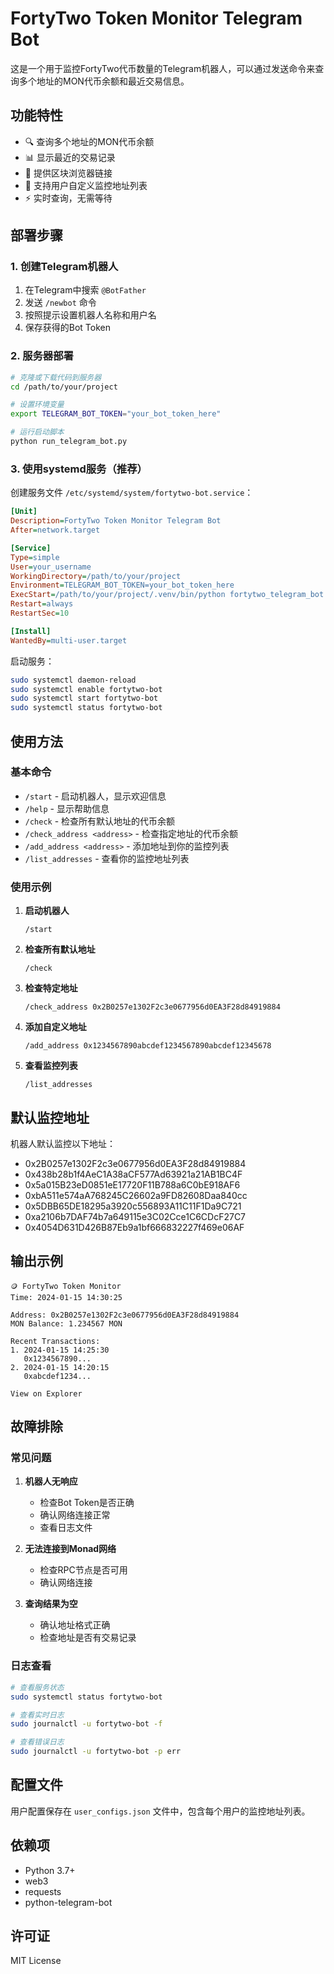 # FortyTwo Token Monitor Telegram Bot

这是一个用于监控FortyTwo代币数量的Telegram机器人，可以通过发送命令来查询多个地址的MON代币余额和最近交易信息。

## 功能特性

- 🔍 查询多个地址的MON代币余额
- 📊 显示最近的交易记录
- 🔗 提供区块浏览器链接
- 👤 支持用户自定义监控地址列表
- ⚡ 实时查询，无需等待

## 部署步骤

### 1. 创建Telegram机器人

1. 在Telegram中搜索 `@BotFather`
2. 发送 `/newbot` 命令
3. 按照提示设置机器人名称和用户名
4. 保存获得的Bot Token

### 2. 服务器部署

```bash
# 克隆或下载代码到服务器
cd /path/to/your/project

# 设置环境变量
export TELEGRAM_BOT_TOKEN="your_bot_token_here"

# 运行启动脚本
python run_telegram_bot.py
```

### 3. 使用systemd服务（推荐）

创建服务文件 `/etc/systemd/system/fortytwo-bot.service`：

```ini
[Unit]
Description=FortyTwo Token Monitor Telegram Bot
After=network.target

[Service]
Type=simple
User=your_username
WorkingDirectory=/path/to/your/project
Environment=TELEGRAM_BOT_TOKEN=your_bot_token_here
ExecStart=/path/to/your/project/.venv/bin/python fortytwo_telegram_bot.py
Restart=always
RestartSec=10

[Install]
WantedBy=multi-user.target
```

启动服务：

```bash
sudo systemctl daemon-reload
sudo systemctl enable fortytwo-bot
sudo systemctl start fortytwo-bot
sudo systemctl status fortytwo-bot
```

## 使用方法

### 基本命令

- `/start` - 启动机器人，显示欢迎信息
- `/help` - 显示帮助信息
- `/check` - 检查所有默认地址的代币余额
- `/check_address <address>` - 检查指定地址的代币余额
- `/add_address <address>` - 添加地址到你的监控列表
- `/list_addresses` - 查看你的监控地址列表

### 使用示例

1. **启动机器人**
   ```
   /start
   ```

2. **检查所有默认地址**
   ```
   /check
   ```

3. **检查特定地址**
   ```
   /check_address 0x2B0257e1302F2c3e0677956d0EA3F28d84919884
   ```

4. **添加自定义地址**
   ```
   /add_address 0x1234567890abcdef1234567890abcdef12345678
   ```

5. **查看监控列表**
   ```
   /list_addresses
   ```

## 默认监控地址

机器人默认监控以下地址：

- 0x2B0257e1302F2c3e0677956d0EA3F28d84919884
- 0x438b28b1f4AeC1A38aCF577Ad63921a21AB1BC4F
- 0x5a015B23eD0851eE17720F11B788a6C0bE918AF6
- 0xbA511e574aA768245C26602a9FD82608Daa840cc
- 0x5DBB65DE18295a3920c556893A11C11F1Da9C721
- 0xa2106b7DAF74b7a649115e3C02Cce1C6CDcF27C7
- 0x4054D631D426B87Eb9a1bf666832227f469e06AF

## 输出示例

```
🪙 FortyTwo Token Monitor
Time: 2024-01-15 14:30:25

Address: 0x2B0257e1302F2c3e0677956d0EA3F28d84919884
MON Balance: 1.234567 MON

Recent Transactions:
1. 2024-01-15 14:25:30
   0x1234567890...
2. 2024-01-15 14:20:15
   0xabcdef1234...

View on Explorer
```

## 故障排除

### 常见问题

1. **机器人无响应**
   - 检查Bot Token是否正确
   - 确认网络连接正常
   - 查看日志文件

2. **无法连接到Monad网络**
   - 检查RPC节点是否可用
   - 确认网络连接

3. **查询结果为空**
   - 确认地址格式正确
   - 检查地址是否有交易记录

### 日志查看

```bash
# 查看服务状态
sudo systemctl status fortytwo-bot

# 查看实时日志
sudo journalctl -u fortytwo-bot -f

# 查看错误日志
sudo journalctl -u fortytwo-bot -p err
```

## 配置文件

用户配置保存在 `user_configs.json` 文件中，包含每个用户的监控地址列表。

## 依赖项

- Python 3.7+
- web3
- requests
- python-telegram-bot

## 许可证

MIT License 

